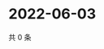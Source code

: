 # 2022-06-03

共 0 条

<!-- BEGIN WEIBO -->
<!-- 最后更新时间 Fri Jun 03 2022 22:00:44 GMT+0800 (China Standard Time) -->

<!-- END WEIBO -->
